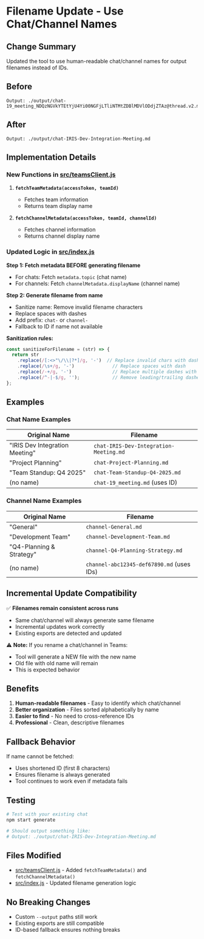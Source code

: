# Filename Update - Use Chat/Channel Names

## Change Summary

Updated the tool to use human-readable chat/channel names for output filenames instead of IDs.

## Before

```
Output: ./output/chat-19_meeting_NDQzNGVkYTEtYjU4Yi00NGFjLTliNTMtZDBlMDVlODdjZTAz@thread.v2.md
```

## After

```
Output: ./output/chat-IRIS-Dev-Integration-Meeting.md
```

## Implementation Details

### New Functions in [src/teamsClient.js](src/teamsClient.js:225)

1. **`fetchTeamMetadata(accessToken, teamId)`**
   - Fetches team information
   - Returns team display name

2. **`fetchChannelMetadata(accessToken, teamId, channelId)`**
   - Fetches channel information
   - Returns channel display name

### Updated Logic in [src/index.js](src/index.js:114)

**Step 1: Fetch metadata BEFORE generating filename**
- For chats: Fetch `metadata.topic` (chat name)
- For channels: Fetch `channelMetadata.displayName` (channel name)

**Step 2: Generate filename from name**
- Sanitize name: Remove invalid filename characters
- Replace spaces with dashes
- Add prefix: `chat-` or `channel-`
- Fallback to ID if name not available

**Sanitization rules:**
```javascript
const sanitizeForFilename = (str) => {
  return str
    .replace(/[:<>"\/\\|?*]/g, '-')  // Replace invalid chars with dash
    .replace(/\s+/g, '-')              // Replace spaces with dash
    .replace(/-+/g, '-')               // Replace multiple dashes with single
    .replace(/^-|-$/g, '');            // Remove leading/trailing dashes
};
```

## Examples

### Chat Name Examples

| Original Name | Filename |
|--------------|----------|
| "IRIS Dev Integration Meeting" | `chat-IRIS-Dev-Integration-Meeting.md` |
| "Project Planning" | `chat-Project-Planning.md` |
| "Team Standup: Q4 2025" | `chat-Team-Standup-Q4-2025.md` |
| (no name) | `chat-19_meeting.md` (uses ID) |

### Channel Name Examples

| Original Name | Filename |
|--------------|----------|
| "General" | `channel-General.md` |
| "Development Team" | `channel-Development-Team.md` |
| "Q4-Planning & Strategy" | `channel-Q4-Planning-Strategy.md` |
| (no name) | `channel-abc12345-def67890.md` (uses IDs) |

## Incremental Update Compatibility

✅ **Filenames remain consistent across runs**
- Same chat/channel will always generate same filename
- Incremental updates work correctly
- Existing exports are detected and updated

⚠️ **Note:** If you rename a chat/channel in Teams:
- Tool will generate a NEW file with the new name
- Old file with old name will remain
- This is expected behavior

## Benefits

1. **Human-readable filenames** - Easy to identify which chat/channel
2. **Better organization** - Files sorted alphabetically by name
3. **Easier to find** - No need to cross-reference IDs
4. **Professional** - Clean, descriptive filenames

## Fallback Behavior

If name cannot be fetched:
- Uses shortened ID (first 8 characters)
- Ensures filename is always generated
- Tool continues to work even if metadata fails

## Testing

```bash
# Test with your existing chat
npm start generate

# Should output something like:
# Output: ./output/chat-IRIS-Dev-Integration-Meeting.md
```

## Files Modified

- [src/teamsClient.js](src/teamsClient.js:225) - Added `fetchTeamMetadata()` and `fetchChannelMetadata()`
- [src/index.js](src/index.js:114) - Updated filename generation logic

## No Breaking Changes

- Custom `--output` paths still work
- Existing exports are still compatible
- ID-based fallback ensures nothing breaks
